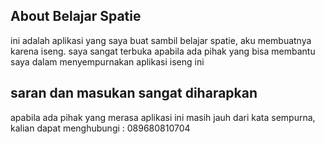 ## About Belajar Spatie

ini adalah aplikasi yang saya buat sambil belajar spatie, aku membuatnya karena iseng.
saya sangat terbuka apabila ada pihak yang bisa membantu saya dalam menyempurnakan aplikasi iseng ini

## saran dan masukan sangat diharapkan

apabila ada pihak yang merasa aplikasi ini masih jauh dari kata sempurna, kalian dapat menghubungi : 089680810704

